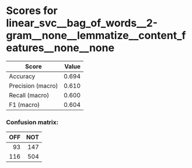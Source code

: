 # Scores for linear_svc__bag_of_words__2-gram__none__lemmatize__content_features__none__none
|      Score      |Value|
|-----------------|----:|
|Accuracy         |0.694|
|Precision (macro)|0.610|
|Recall (macro)   |0.600|
|F1 (macro)       |0.604|

### Confusion matrix:
|OFF|NOT|
|--:|--:|
| 93|147|
|116|504|
